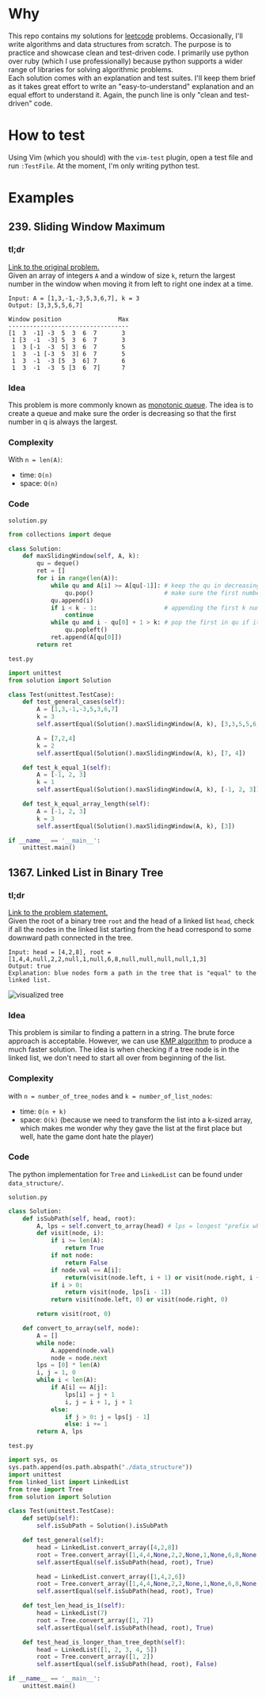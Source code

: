 # Why

This repo contains my solutions for [leetcode](http://leetcode.com/) problems. Occasionally, I'll write algorithms and data structures from scratch. The purpose is to practice and showcase clean and test-driven code. I primarily use python over ruby (which I use professionally) because python supports a wider range of libraries for solving algorithmic problems.  
Each solution comes with an explanation and test suites. I'll keep them brief as it takes great effort to write an "easy-to-understand" explanation and an equal effort to understand it. Again, the punch line is only "clean and test-driven" code.

# How to test

Using Vim (which you should) with the `vim-test` plugin, open a test file and run `:TestFile`. At the moment, I'm only writing python test.

# Examples

## 239. Sliding Window Maximum


### tl;dr

[Link to the original problem.](https://leetcode.com/problems/sliding-window-maximum/)  
Given an array of integers `A` and a window of size `k`, return the largest number in the window when moving it from left to right one index at a time.
```
Input: A = [1,3,-1,-3,5,3,6,7], k = 3
Output: [3,3,5,5,6,7]

Window position                Max
----------------------------------
[1  3  -1] -3  5  3  6  7       3
 1 [3  -1  -3] 5  3  6  7       3
 1  3 [-1  -3  5] 3  6  7       5
 1  3  -1 [-3  5  3] 6  7       5
 1  3  -1  -3 [5  3  6] 7       6
 1  3  -1  -3  5 [3  6  7]      7
```

### Idea

This problem is more commonly known as [monotonic queue](http://www.algorithmsandme.com/monotonic-queue/). The idea is to create a queue and make sure the order is decreasing so that the first number in q is always the largest.

### Complexity

With `n = len(A)`:
- time: `O(n)`
- space: `O(n)`


### Code

`solution.py`

```python
from collections import deque

class Solution:
    def maxSlidingWindow(self, A, k):
        qu = deque()
        ret = []
        for i in range(len(A)):
            while qu and A[i] >= A[qu[-1]]: # keep the qu in decreasing order
                qu.pop()                    # make sure the first number in qu is the largest
            qu.append(i)
            if i < k - 1:                   # appending the first k numbers to qu
                continue
            while qu and i - qu[0] + 1 > k: # pop the first in qu if it is out of window range
                qu.popleft()
            ret.append(A[qu[0]])
        return ret
```

`test.py`

```python
import unittest
from solution import Solution

class Test(unittest.TestCase):
    def test_general_cases(self):
        A = [1,3,-1,-3,5,3,6,7]
        k = 3
        self.assertEqual(Solution().maxSlidingWindow(A, k), [3,3,5,5,6,7])

        A = [7,2,4]
        k = 2
        self.assertEqual(Solution().maxSlidingWindow(A, k), [7, 4])

    def test_k_equal_1(self):
        A = [-1, 2, 3]
        k = 1
        self.assertEqual(Solution().maxSlidingWindow(A, k), [-1, 2, 3])

    def test_k_equal_array_length(self):
        A = [-1, 2, 3]
        k = 3
        self.assertEqual(Solution().maxSlidingWindow(A, k), [3])

if __name__ == '__main__':
    unittest.main()
```

## 1367. Linked List in Binary Tree


### tl;dr

[Link to the problem statement.](https://leetcode.com/problems/linked-list-in-binary-tree/)  
Given the root of a binary tree `root` and the head of a linked list `head`, check if all the nodes in the linked list starting from the head correspond to some downward path connected in the tree.
```
Input: head = [4,2,8], root = [1,4,4,null,2,2,null,1,null,6,8,null,null,null,null,1,3]
Output: true
Explanation: blue nodes form a path in the tree that is "equal" to the linked list.
```
![visualized tree](https://assets.leetcode.com/uploads/2020/02/12/sample_1_1720.png "image from leetcode.com")
### Idea

This problem is similar to finding a pattern in a string. The brute force approach is acceptable. However, we can use [KMP algorithm](https://en.wikipedia.org/wiki/Knuth%E2%80%93Morris%E2%80%93Pratt_algorithm) to produce a much faster solution. The idea is when checking if a tree node is in the linked list, we don't need to start all over from beginning of the list.


### Complexity

with `n = number_of_tree_nodes` and `k = number_of_list_nodes`:
- time: `O(n + k)`
- space: `O(k)` (because we need to transform the list into a k-sized array, which makes me wonder why they gave the list at the first place but well, hate the game dont hate the player)

### Code

The python implementation for `Tree` and `LinkedList` can be found under `data_structure/`.  

`solution.py`

```python
class Solution:
    def isSubPath(self, head, root):
        A, lps = self.convert_to_array(head) # lps = longest "prefix which is also suffix"
        def visit(node, i):
            if i >= len(A):
                return True
            if not node:
                return False
            if node.val == A[i]:
                return(visit(node.left, i + 1) or visit(node.right, i + 1))
            if i > 0:
                return visit(node, lps[i - 1])
            return visit(node.left, 0) or visit(node.right, 0)

        return visit(root, 0)

    def convert_to_array(self, node):
        A = []
        while node:
            A.append(node.val)
            node = node.next
        lps = [0] * len(A)
        i, j = 1, 0
        while i < len(A):
            if A[i] == A[j]:
                lps[i] = j + 1
                i, j = i + 1, j + 1
            else:
                if j > 0: j = lps[j - 1]
                else: i += 1
        return A, lps
```

`test.py`

```python
import sys, os
sys.path.append(os.path.abspath("./data_structure"))
import unittest
from linked_list import LinkedList
from tree import Tree
from solution import Solution

class Test(unittest.TestCase):
    def setUp(self):
        self.isSubPath = Solution().isSubPath

    def test_general(self):
        head = LinkedList.convert_array([4,2,8])
        root = Tree.convert_array([1,4,4,None,2,2,None,1,None,6,8,None,None,None,None,1,3])
        self.assertEqual(self.isSubPath(head, root), True)

        head = LinkedList.convert_array([1,4,2,6])
        root = Tree.convert_array([1,4,4,None,2,2,None,1,None,6,8,None,None,None,None,1,3])
        self.assertEqual(self.isSubPath(head, root), True)

    def test_len_head_is_1(self):
        head = LinkedList(7)
        root = Tree.convert_array([1, 7])
        self.assertEqual(self.isSubPath(head, root), True)

    def test_head_is_longer_than_tree_depth(self):
        head = LinkedList([1, 2, 3, 4, 5])
        root = Tree.convert_array([1, 2])
        self.assertEqual(self.isSubPath(head, root), False)

if __name__ == '__main__':
    unittest.main()
```
